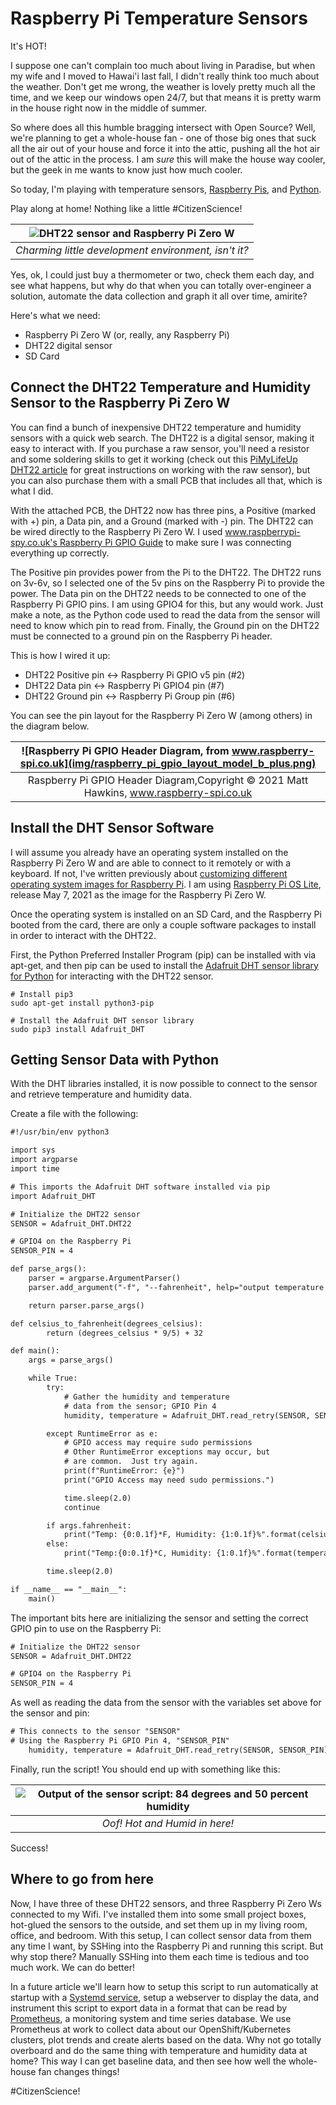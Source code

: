 # Raspberry Pi Temperature Sensors

It's HOT!

I suppose one can't complain too much about living in Paradise, but when my wife and I moved to Hawai'i last fall, I didn't really think too much about the weather.
Don't get me wrong, the weather is lovely pretty much all the time, and we keep our windows open 24/7, but that means it is pretty warm in the house right now in the middle of summer.

So where does all this humble bragging intersect with Open Source?
Well, we're planning to get a whole-house fan - one of those big ones that suck all the air out of your house and force it into the attic, pushing all the hot air out of the attic in the process.
I am _sure_ this will make the house way cooler, but the geek in me wants to know just how much cooler.

So today, I'm playing with temperature sensors, [Raspberry Pis](https://www.raspberrypi.org/), and [Python](https://www.python.org/).

Play along at home! Nothing like a little #CitizenScience!

| ![DHT22 sensor and Raspberry Pi Zero W](/img/dht22.png) |
|:--:|
| *Charming little development environment, isn't it?* |

Yes, ok, I could just buy a thermometer or two, check them each day, and see what happens, but why do that when you can totally over-engineer a solution, automate the data collection and graph it all over time, amirite?

Here's what we need:

* Raspberry Pi Zero W (or, really, any Raspberry Pi)
* DHT22 digital sensor
* SD Card

## Connect the DHT22 Temperature and Humidity Sensor to the Raspberry Pi Zero W

You can find a bunch of inexpensive DHT22 temperature and humidity sensors with a quick web search. The DHT22 is a digital sensor, making it easy to interact with.
If you purchase a raw sensor, you'll need a resistor and some soldering skills to get it working (check out this [PiMyLifeUp DHT22 article](https://pimylifeup.com/raspberry-pi-humidity-sensor-dht22/) for great instructions on working with the raw sensor), but you can also purchase them with a small PCB that includes all that, which is what I did.

With the attached PCB, the DHT22 now has three pins, a Positive (marked with +) pin, a Data pin, and a Ground (marked with -) pin.
The DHT22 can be wired directly to the Raspberry Pi Zero W.
I used [www.raspberrypi-spy.co.uk's Raspberry Pi GPIO Guide](https://www.raspberrypi-spy.co.uk/2012/06/simple-guide-to-the-rpi-gpio-header-and-pins/) to make sure I was connecting everything up correctly.

The Positive pin provides power from the Pi to the DHT22.
The DHT22 runs on 3v-6v, so I selected one of the 5v pins on the Raspberry Pi to provide the power.
The Data pin on the DHT22 needs to be connected to one of the Raspberry Pi GPIO pins.
I am using GPIO4 for this, but any would work.
Just make a note, as the Python code used to read the data from the sensor will need to know which pin to read from.
Finally, the Ground pin on the DHT22 must be connected to a ground pin on the Raspberry Pi header.

This is how I wired it up:

* DHT22 Positive pin <-> Raspberry Pi GPIO v5 pin (#2)
* DHT22 Data pin <-> Raspberry Pi GPIO4 pin (#7)
* DHT22 Ground pin <-> Raspberry Pi Group pin (#6)

You can see the pin layout for the Raspberry Pi Zero W (among others) in the diagram below.

|![Raspberry Pi GPIO Header Diagram, from www.raspberry-spi.co.uk](img/raspberry_pi_gpio_layout_model_b_plus.png)|
|:-:|
| Raspberry Pi GPIO Header Diagram,Copyright © 2021 Matt Hawkins, www.raspberry-spi.co.uk |

## Install the DHT Sensor Software

I will assume you already have an operating system installed on the Raspberry Pi Zero W and are able to connect to it remotely or with a keyboard.
If not, I've written previously about [customizing different operating system images for Raspberry Pi](https://opensource.com/article/20/5/disk-image-raspberry-pi).
I am using [Raspberry Pi OS Lite](https://www.raspberrypi.org/software/operating-systems/), release May 7, 2021 as the image for the Raspberry Pi Zero W.

Once the operating system is installed on an SD Card, and the Raspberry Pi booted from the card, there are only a couple software packages to install in order to interact with the DHT22.

First, the Python Preferred Installer Program (pip) can be installed with via apt-get, and then pip can be used to install the [Adafruit DHT sensor library for Python](https://github.com/adafruit/Adafruit_Python_DHT) for interacting with the DHT22 sensor.

```shell
# Install pip3
sudo apt-get install python3-pip

# Install the Adafruit DHT sensor library
sudo pip3 install Adafruit_DHT
```

## Getting Sensor Data with Python

With the DHT libraries installed, it is now possible to connect to the sensor and retrieve temperature and humidity data.

Create a file with the following:

```txt
#!/usr/bin/env python3

import sys
import argparse
import time

# This imports the Adafruit DHT software installed via pip
import Adafruit_DHT

# Initialize the DHT22 sensor
SENSOR = Adafruit_DHT.DHT22

# GPIO4 on the Raspberry Pi
SENSOR_PIN = 4

def parse_args():
    parser = argparse.ArgumentParser()
    parser.add_argument("-f", "--fahrenheit", help="output temperature in Fahrenheit", action="store_true")

    return parser.parse_args()

def celsius_to_fahrenheit(degrees_celsius):
        return (degrees_celsius * 9/5) + 32

def main():
    args = parse_args()

    while True:
        try:
            # Gather the humidity and temperature
            # data from the sensor; GPIO Pin 4
            humidity, temperature = Adafruit_DHT.read_retry(SENSOR, SENSOR_PIN)

        except RuntimeError as e:
            # GPIO access may require sudo permissions
            # Other RuntimeError exceptions may occur, but
            # are common.  Just try again.
            print(f"RuntimeError: {e}")
            print("GPIO Access may need sudo permissions.")

            time.sleep(2.0)
            continue

        if args.fahrenheit:
            print("Temp: {0:0.1f}*F, Humidity: {1:0.1f}%".format(celsius_to_fahrenheit(temperature), humidity))
        else:
            print("Temp:{0:0.1f}*C, Humidity: {1:0.1f}%".format(temperature, humidity))

        time.sleep(2.0)

if __name__ == "__main__":
    main()
```

The important bits here are initializing the sensor and setting the correct GPIO pin to use on the Raspberry Pi:

```txt
# Initialize the DHT22 sensor
SENSOR = Adafruit_DHT.DHT22

# GPIO4 on the Raspberry Pi
SENSOR_PIN = 4
```

As well as reading the data from the sensor with the variables set above for the sensor and pin:

```txt
# This connects to the sensor "SENSOR"
# Using the Raspberry Pi GPIO Pin 4, "SENSOR_PIN"
    humidity, temperature = Adafruit_DHT.read_retry(SENSOR, SENSOR_PIN)
```

Finally, run the script! You should end up with something like this:

|![Output of the sensor script: 84 degrees and 50 percent humidity](img/temperature_sensor.png)|
|:-:|
| _Oof! Hot and Humid in here!_ |

Success!

## Where to go from here

Now, I have three of these DHT22 sensors, and three Raspberry Pi Zero Ws connected to my Wifi.
I've installed them into some small project boxes, hot-glued the sensors to the outside, and set them up in my living room, office, and bedroom.
With this setup, I can collect sensor data from them any time I want, by SSHing into the Raspberry Pi and running this script.
But why stop there?
Manually SSHing into them each time is tedious and too much work.
We can do better!

In a future article we'll learn how to setup this script to run automatically at startup with a [Systemd service](https://www.freedesktop.org/software/systemd/man/systemd.service.html), setup a webserver to display the data, and instrument this script to export data in a format that can be read by [Prometheus](https://prometheus.io/), a monitoring system and time series database.
We use Prometheus at work to collect data about our OpenShift/Kubernetes clusters, plot trends and create alerts based on the data.
Why not go totally overboard and do the same thing with temperature and humidity data at home?
This way I can get baseline data, and then see how well the whole-house fan changes things!

\#CitizenScience!
